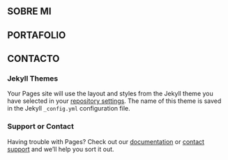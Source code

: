 ## SOBRE MI

## PORTAFOLIO

## CONTACTO



### Jekyll Themes

Your Pages site will use the layout and styles from the Jekyll theme you have selected in your [repository settings](https://github.com/elzbeth/Portafolio/settings). The name of this theme is saved in the Jekyll `_config.yml` configuration file.

### Support or Contact

Having trouble with Pages? Check out our [documentation](https://help.github.com/categories/github-pages-basics/) or [contact support](https://github.com/contact) and we’ll help you sort it out.
